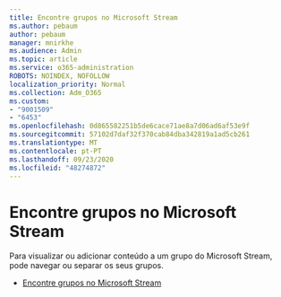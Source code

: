 ```yaml
---
title: Encontre grupos no Microsoft Stream
ms.author: pebaum
author: pebaum
manager: mnirkhe
ms.audience: Admin
ms.topic: article
ms.service: o365-administration
ROBOTS: NOINDEX, NOFOLLOW
localization_priority: Normal
ms.collection: Adm_O365
ms.custom:
- "9001509"
- "6453"
ms.openlocfilehash: 0d865582251b5de6cace71ae8a7d06ad6af53e9f
ms.sourcegitcommit: 57102d7daf32f370cab84dba342819a1ad5cb261
ms.translationtype: MT
ms.contentlocale: pt-PT
ms.lasthandoff: 09/23/2020
ms.locfileid: "48274872"
---
```

# <a name="find-groups-in-microsoft-stream"></a>Encontre grupos no Microsoft Stream

Para visualizar ou adicionar conteúdo a um grupo do Microsoft Stream, pode navegar ou separar os seus grupos.  

- [Encontre grupos no Microsoft Stream](https://docs.microsoft.com/stream/portal-browse-filter-groups)
